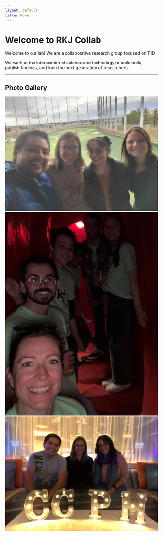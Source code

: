 ```yaml
---
layout: default
title: Home
---
```


# Welcome to RKJ Collab

Welcome to our lab! We are a collaborative research group focused on T1D

We work at the intersection of science and technology to build tools, publish findings, and train the next generation of researchers.

---

## Photo Gallery

<div class="gallery">
  <img src="images/TOP_Golf_04_2023.jpg" alt="Top Golf fun">
  <img src="images/Casa_Bonita_cave_05-2025.jpg" alt="Casa Bonita">
  <img src="images/CCPM Fall Retreat_09_2021.jpg" alt="CCPM fall retreat">
  <!-- Add or replace images as needed -->
</div>
